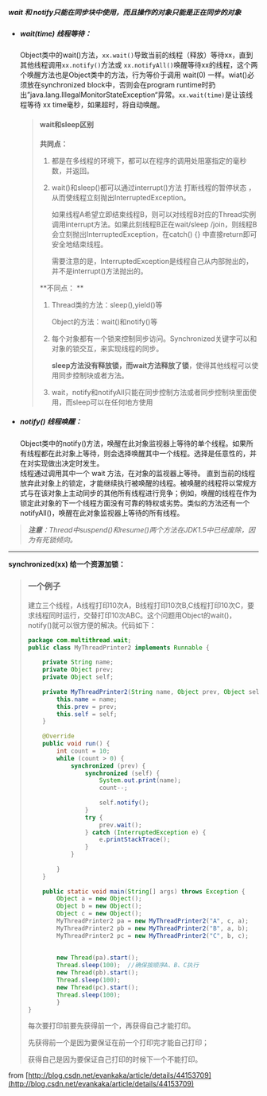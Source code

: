 ##### wait 和 notify只能在同步块中使用，而且操作的对象只能是正在同步的对象

* ##### **wait\(time\)** **线程等待**：

  Object类中的wait\(\)方法，`xx.wait()`导致当前的线程（释放）等待xx，直到其他线程调用`xx.notify()`方法或 `xx.notifyAll()`唤醒等待xx的线程，这个两个唤醒方法也是Object类中的方法，行为等价于调用 wait\(0\) 一样。wiat\(\)必须放在synchronized block中，否则会在program runtime时扔出”java.lang.IllegalMonitorStateException“异常。`xx.wait(time)`是让该线程等待 xx time毫秒，如果超时，将自动唤醒。

  > #### wait和sleep区别
  >
  > **共同点：**
  >
  > 1. 都是在多线程的环境下，都可以在程序的调用处阻塞指定的毫秒数，并返回。
  >
  > 2. wait\(\)和sleep\(\)都可以通过interrupt\(\)方法 打断线程的暂停状态 ，从而使线程立刻抛出InterruptedException。
  >
  >    如果线程A希望立即结束线程B，则可以对线程B对应的Thread实例调用interrupt方法。如果此刻线程B正在wait/sleep /join，则线程B会立刻抛出InterruptedException，在catch\(\) {} 中直接return即可安全地结束线程。
  >
  >    需要注意的是，InterruptedException是线程自己从内部抛出的，并不是interrupt\(\)方法抛出的。
  >
  > **不同点：                         **
  >
  > 1. Thread类的方法：sleep\(\),yield\(\)等
  >
  >    Object的方法：wait\(\)和notify\(\)等
  >
  > 2. 每个对象都有一个锁来控制同步访问。Synchronized关键字可以和对象的锁交互，来实现线程的同步。
  >
  >    **sleep方法没有释放锁，而wait方法释放了锁**，使得其他线程可以使用同步控制块或者方法。
  >
  > 3. wait，notify和notifyAll只能在同步控制方法或者同步控制块里面使用，而sleep可以在任何地方使用

* ##### **notify\(\) 线程唤醒**：

  Object类中的notify\(\)方法，唤醒在此对象监视器上等待的单个线程。如果所有线程都在此对象上等待，则会选择唤醒其中一个线程。选择是任意性的，并在对实现做出决定时发生。  
  线程通过调用其中一个 wait 方法，在对象的监视器上等待。 直到当前的线程放弃此对象上的锁定，才能继续执行被唤醒的线程。被唤醒的线程将以常规方式与在该对象上主动同步的其他所有线程进行竞争；例如，唤醒的线程在作为锁定此对象的下一个线程方面没有可靠的特权或劣势。类似的方法还有一个notifyAll\(\)，唤醒在此对象监视器上等待的所有线程。

> _**注意**：Thread中suspend\(\)和resume\(\)两个方法在JDK1.5中已经废除，因为有死锁倾向。_

---

**synchronized\(xx\) 给一个资源加锁：**

> ### 一个例子
>
> 建立三个线程，A线程打印10次A，B线程打印10次B,C线程打印10次C，要求线程同时运行，交替打印10次ABC。这个问题用Object的wait\(\)，notify\(\)就可以很方便的解决。代码如下：
>
> ```java
> package com.multithread.wait;
> public class MyThreadPrinter2 implements Runnable {   
>       
>     private String name;   
>     private Object prev;   
>     private Object self;   
>   
>     private MyThreadPrinter2(String name, Object prev, Object self) {   
>         this.name = name;   
>         this.prev = prev;   
>         this.self = self;   
>     }   
>   
>     @Override  
>     public void run() {   
>         int count = 10;   
>         while (count > 0) {   
>             synchronized (prev) {   
>                 synchronized (self) {   
>                     System.out.print(name);   
>                     count--;  
>                     
>                     self.notify();   
>                 }   
>                 try {   
>                     prev.wait();   
>                 } catch (InterruptedException e) {   
>                     e.printStackTrace();   
>                 }   
>             }   
>   
>         }   
>     }   
>   
>     public static void main(String[] args) throws Exception {   
>         Object a = new Object();   
>         Object b = new Object();   
>         Object c = new Object();   
>         MyThreadPrinter2 pa = new MyThreadPrinter2("A", c, a);   
>         MyThreadPrinter2 pb = new MyThreadPrinter2("B", a, b);   
>         MyThreadPrinter2 pc = new MyThreadPrinter2("C", b, c);   
>            
>            
>         new Thread(pa).start();
>         Thread.sleep(100);  //确保按顺序A、B、C执行
>         new Thread(pb).start();
>         Thread.sleep(100);  
>         new Thread(pc).start();   
>         Thread.sleep(100);  
>         }   
> }
> ```
>
> 每次要打印前要先获得前一个，再获得自己才能打印。
>
> 先获得前一个是因为要保证在前一个打印完才能自己打印；
>
> 获得自己是因为要保证自己打印的时候下一个不能打印。

from [http://blog.csdn.net/evankaka/article/details/44153709](http://blog.csdn.net/evankaka/article/details/44153709)

